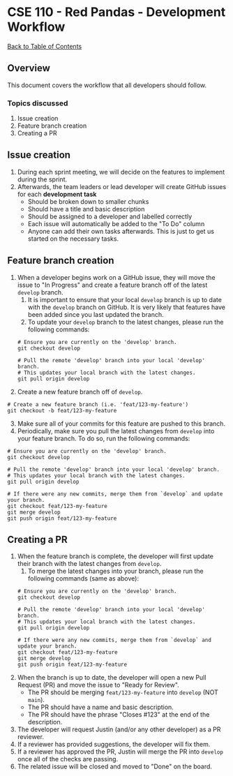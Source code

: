 # CSE 110 - Red Pandas - Development Workflow

[Back to Table of Contents](TABLE-OF-CONTENTS.md)

## Overview
This document covers the workflow that all developers should follow.

### Topics discussed
1. Issue creation
2. Feature branch creation
3. Creating a PR

## Issue creation
1. During each sprint meeting, we will decide on the features to implement during the sprint.
2. Afterwards, the team leaders or lead developer will create GitHub issues for each **development task**
   * Should be broken down to smaller chunks
   * Should have a title and basic description
   * Should be assigned to a developer and labelled correctly
   * Each issue will automatically be added to the "To Do" column
   * Anyone can add their own tasks afterwards. This is just to get us started on the necessary tasks.
  
## Feature branch creation
1. When a developer begins work on a GitHub issue, they will move the issue to "In Progress" and create a feature branch off of the latest `develop` branch.
   1. It is important to ensure that your local `develop` branch is up to date with the `develop` branch on GitHub. It is very likely that features have been added since you last updated the branch.
   2. To update your `develop` branch to the latest changes, please run the following commands:
   ```shell
   # Ensure you are currently on the 'develop' branch.
   git checkout develop

   # Pull the remote 'develop' branch into your local 'develop' branch. 
   # This updates your local branch with the latest changes.
   git pull origin develop
   ```
2. Create a new feature branch off of `develop`.
  ```shell
  # Create a new feature branch (i.e. 'feat/123-my-feature')
  git checkout -b feat/123-my-feature
  ```
3. Make sure all of your commits for this feature are pushed to this branch.
4. Periodically, make sure you pull the latest changes from `develop` into your feature branch. To do so, run the following commands:
  ```shell
  # Ensure you are currently on the 'develop' branch.
  git checkout develop

  # Pull the remote 'develop' branch into your local 'develop' branch. 
  # This updates your local branch with the latest changes.
  git pull origin develop

  # If there were any new commits, merge them from `develop` and update your branch.
  git checkout feat/123-my-feature
  git merge develop
  git push origin feat/123-my-feature
  ```

## Creating a PR
1. When the feature branch is complete, the developer will first update their branch with the latest changes from `develop`.
   1. To merge the latest changes into your branch, please run the following commands (same as above):
   ```shell
   # Ensure you are currently on the 'develop' branch.
   git checkout develop

   # Pull the remote 'develop' branch into your local 'develop' branch. 
   # This updates your local branch with the latest changes.
   git pull origin develop

   # If there were any new commits, merge them from `develop` and update your branch.
   git checkout feat/123-my-feature
   git merge develop
   git push origin feat/123-my-feature
   ```
2. When the branch is up to date, the developer will open a new Pull Request (PR) and move the issue to "Ready for Review".
   * The PR should be merging `feat/123-my-feature` into `develop` (NOT `main`).
   * The PR should have a name and basic description.
   * The PR should have the phrase "Closes #123" at the end of the description.
3. The developer will request Justin (and/or any other developer) as a PR reviewer.
4. If a reviewer has provided suggestions, the developer will fix them.
5. If a reviewer has approved the PR, Justin will merge the PR into `develop` once all of the checks are passing.
6. The related issue will be closed and moved to "Done" on the board.